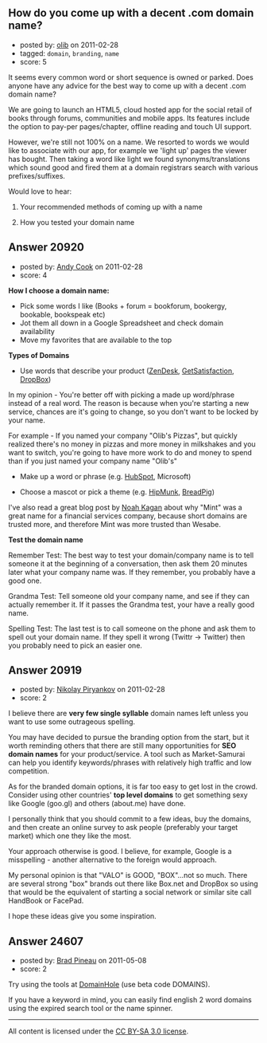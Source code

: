 ## How do you come up with a decent .com domain name?

- posted by: [olib](https://stackexchange.com/users/-1/8158-olib) on 2011-02-28
- tagged: `domain`, `branding`, `name`
- score: 5

It seems every common word or short sequence is owned or parked. Does anyone have any advice for the best way to come up with a decent .com domain name?

We are going to launch an HTML5, cloud hosted app for the social retail of books through forums, communities and mobile apps. Its features include the option to pay-per pages/chapter, offline reading and touch UI support.

However, we're still not 100% on a name. We resorted to words we would like to associate with our app, for example we 'light up' pages the viewer has bought. Then taking a word like light we found synonyms/translations which sound good and fired them at a domain registrars search with various prefixes/suffixes.  

Would love to hear:

1) Your recommended methods of coming up with a name

2) How you tested your domain name



## Answer 20920

- posted by: [Andy Cook](https://stackexchange.com/users/-1/6493-andy-cook) on 2011-02-28
- score: 4

<p><strong>How I choose a domain name:</strong></p>

<ul>
<li>Pick some words I like (Books + forum = bookforum, bookergy, bookable, bookspeak etc)</li>
<li>Jot them all down in a Google Spreadsheet and check domain availability</li>
<li>Move my favorites that are available to the top</li>
</ul>

<p><strong>Types of Domains</strong></p>

<ul>
<li>Use words that describe your product (<a href="http://www.zendesk.com" rel="nofollow">ZenDesk</a>, <a href="http://www.getsatisfaction.com" rel="nofollow">GetSatisfaction</a>, <a href="http://www.dropbox.com" rel="nofollow">DropBox</a>)</li>
</ul>

<p>In my opinion - You're better off with picking a made up word/phrase instead of a real word. The reason is because when you're starting a new service, chances are it's going to change, so you don't want to be locked by your name.</p>

<p>For example - If you named your company "Olib's Pizzas", but quickly realized there's no money in pizzas and more money in milkshakes and you want to switch, you're going to have more work to do and money to spend than if you just named your company name "Olib's"</p>

<ul>
<li><p>Make up a word or phrase (e.g. <a href="http://www.hubspot.com" rel="nofollow">HubSpot</a>, Microsoft)</p></li>
<li><p>Choose a mascot or pick a theme (e.g. <a href="http://www.hipmunk.com" rel="nofollow">HipMunk</a>, <a href="http://www.breadpig.com" rel="nofollow">BreadPig</a>)</p></li>
</ul>

<p>I've also read a great blog post by <a href="http://okdork.com/2010/10/14/how-mint-beat-wesabe/" rel="nofollow">Noah Kagan</a> about why "Mint" was a great name for a financial services company, because short domains are trusted more, and therefore Mint was more trusted than Wesabe.</p>

<p><strong>Test the domain name</strong></p>

<p>Remember Test: The best way to test your domain/company name is to tell someone it at the beginning of a conversation, then ask them 20 minutes later what your company name was. If they remember, you probably have a good one.</p>

<p>Grandma Test: Tell someone old your company name, and see if they can actually remember it. If it passes the Grandma test, your have a really good name.</p>

<p>Spelling Test: The last test is to call someone on the phone and ask them to spell out your domain name. If they spell it wrong (Twittr -> Twitter) then you probably need to pick an easier one.</p>



## Answer 20919

- posted by: [Nikolay Piryankov](https://stackexchange.com/users/-1/8046-nikolay-piryankov) on 2011-02-28
- score: 2

I believe there are **very few single syllable** domain names left unless you want to use some outrageous spelling.

You may have decided to pursue the branding option from the start, but it worth reminding others that there are still many opportunities for **SEO domain names** for your product/service. A tool such as Market-Samurai can help you identify keywords/phrases with relatively high traffic and low competition.

As for the branded domain options, it is far too easy to get lost in the crowd. Consider using other countries' **top level domains** to get something sexy like Google (goo.gl) and others (about.me) have done.

I personally think that you should commit to a few ideas, buy the domains, and then create an online survey to ask people (preferably your target market) which one they like the most.

Your approach otherwise is good. I believe, for example, Google is a misspelling - another alternative to the foreign would approach.

My personal opinion is that "VALO" is GOOD, "BOX"...not so much. There are several strong "box" brands out there like Box.net and DropBox so using that would be the equivalent of starting a social network or similar site call HandBook or FacePad.

I hope these ideas give you some inspiration. 


## Answer 24607

- posted by: [Brad Pineau](https://stackexchange.com/users/-1/10321-brad-pineau) on 2011-05-08
- score: 2

<p>Try using the tools at <a href="http://DomainHole.com" rel="nofollow">DomainHole</a> (use beta code DOMAINS).</p>

<p>If you have a keyword in mind, you can easily find english 2 word domains using the expired search tool or the name spinner.</p>




---

All content is licensed under the [CC BY-SA 3.0 license](https://creativecommons.org/licenses/by-sa/3.0/).
